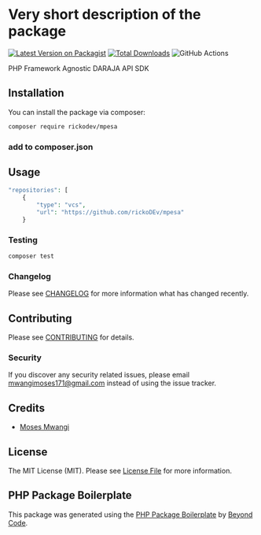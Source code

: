 # Very short description of the package

[![Latest Version on Packagist](https://img.shields.io/packagist/v/rickodev/mpesa.svg?style=flat-square)](https://packagist.org/packages/rickodev/mpesa)
[![Total Downloads](https://img.shields.io/packagist/dt/rickodev/mpesa.svg?style=flat-square)](https://packagist.org/packages/rickodev/mpesa)
![GitHub Actions](https://github.com/rickodev/mpesa/actions/workflows/main.yml/badge.svg)


PHP Framework Agnostic  DARAJA API SDK

## Installation

You can install the package via composer:

```bash
composer require rickodev/mpesa
```

### add to composer.json


## Usage

```php   
"repositories": [
    {
        "type": "vcs",
        "url": "https://github.com/rickoDEv/mpesa"
    }

```

### Testing

```bash
composer test
```

### Changelog

Please see [CHANGELOG](CHANGELOG.md) for more information what has changed recently.

## Contributing

Please see [CONTRIBUTING](CONTRIBUTING.md) for details.

### Security

If you discover any security related issues, please email mwangimoses171@gmail.com instead of using the issue tracker.

## Credits

-   [Moses Mwangi](https://github.com/rickodev)


## License

The MIT License (MIT). Please see [License File](LICENSE.md) for more information.

## PHP Package Boilerplate

This package was generated using the [PHP Package Boilerplate](https://laravelpackageboilerplate.com) by [Beyond Code](http://beyondco.de/).
